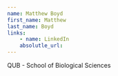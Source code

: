 ```yaml
---
name: Matthew Boyd
first_name: Matthew
last_name: Boyd
links:
	- name: LinkedIn
	absolutle_url:
---
```

QUB - School of Biological Sciences
